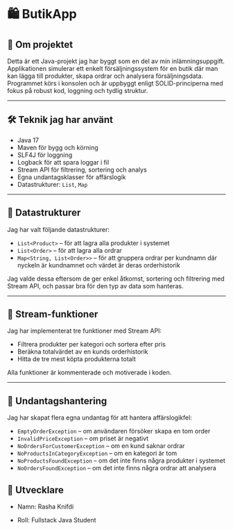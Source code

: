 # 🛍️ ButikApp

## 📌 Om projektet
Detta är ett Java-projekt jag har byggt som en del av min inlämningsuppgift.  
Applikationen simulerar ett enkelt försäljningssystem för en butik där man kan lägga till produkter, skapa ordrar och analysera försäljningsdata.  
Programmet körs i konsolen och är uppbyggt enligt SOLID-principerna med fokus på robust kod, loggning och tydlig struktur.

---

## 🛠️ Teknik jag har använt
- Java 17
- Maven för bygg och körning
- SLF4J för loggning
- Logback för att spara loggar i fil
- Stream API för filtrering, sortering och analys
- Egna undantagsklasser för affärslogik
- Datastrukturer: `List`, `Map`

---

## 🧱 Datastrukturer
Jag har valt följande datastrukturer:

- `List<Product>` – för att lagra alla produkter i systemet
- `List<Order>` – för att lagra alla ordrar
- `Map<String, List<Order>>` – för att gruppera ordrar per kundnamn där nyckeln är kundnamnet och värdet är deras orderhistorik

Jag valde dessa eftersom de ger enkel åtkomst, sortering och filtrering med Stream API, och passar bra för den typ av data som hanteras.

---

## 🔄 Stream-funktioner
Jag har implementerat tre funktioner med Stream API:

- Filtrera produkter per kategori och sortera efter pris
- Beräkna totalvärdet av en kunds orderhistorik
- Hitta de tre mest köpta produkterna totalt

Alla funktioner är kommenterade och motiverade i koden.

---

## 🚨 Undantagshantering
Jag har skapat flera egna undantag för att hantera affärslogikfel:

- `EmptyOrderException` – om användaren försöker skapa en tom order
- `InvalidPriceException` – om priset är negativt
- `NoOrdersForCustomerException` – om en kund saknar ordrar
- `NoProductsInCategoryException` – om en kategori är tom
- `NoProductsFoundException` – om det inte finns några produkter i systemet
- `NoOrdersFoundException` – om det inte finns några ordrar att analysera

## 👤 Utvecklare
- Namn: Rasha Knifdi

- Roll: Fullstack Java Student